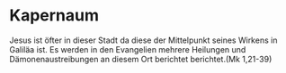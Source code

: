 # Kapernaum
Jesus ist öfter in dieser Stadt da diese der Mittelpunkt seines Wirkens in Galiläa ist. Es werden in den Evangelien mehrere Heilungen und Dämonenaustreibungen an diesem Ort berichtet berichtet.(Mk 1,21-39)